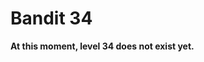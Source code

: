<html>
<h1>Bandit 34</h1>

<p><strong>At this moment, level 34 does not exist yet.</strong></p>

</html>